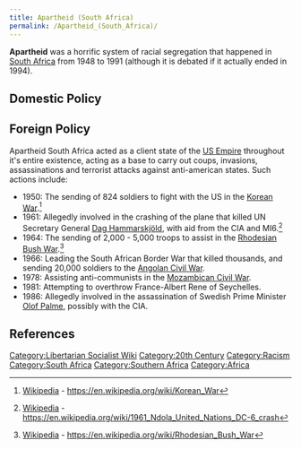 ```yaml
---
title: Apartheid (South Africa)
permalink: /Apartheid_(South_Africa)/
---
```


**Apartheid** was a horrific system of racial segregation that happened
in [South Africa](South_Africa.md "wikilink") from 1948 to 1991 (although
it is debated if it actually ended in 1994).

## Domestic Policy

## Foreign Policy

Apartheid South Africa acted as a client state of the [US
Empire](Timeline_of_US_Imperialism.md "wikilink") throughout it's entire
existence, acting as a base to carry out coups, invasions,
assassinations and terrorist attacks against anti-american states. Such
actions include:

- 1950: The sending of 824 soldiers to fight with the US in the [Korean
  War](Korean_War.md "wikilink").[^1]
- 1961: Allegedly involved in the crashing of the plane that killed UN
  Secretary General [Dag Hammarskjöld](Dag_Hammarskjöld.md "wikilink"),
  with aid from the CIA and MI6.[^2]
- 1964: The sending of 2,000 - 5,000 troops to assist in the [Rhodesian
  Bush War](Rhodesian_Bush_War.md "wikilink").[^3]
- 1966: Leading the South African Border War that killed thousands, and
  sending 20,000 soldiers to the [Angolan Civil
  War](Angolan_Civil_War.md "wikilink").
- 1978: Assisting anti-communists in the [Mozambican Civil
  War](Mozambican_Civil_War.md "wikilink").
- 1981: Attempting to overthrow France-Albert Rene of Seychelles.
- 1986: Allegedly involved in the assassination of Swedish Prime
  Minister [Olof Palme](Olof_Palme.md "wikilink"), possibly with the CIA.

## References

<references />

[Category:Libertarian Socialist
Wiki](Category:Libertarian_Socialist_Wiki.md "wikilink") [Category:20th
Century](Category:20th_Century.md "wikilink")
[Category:Racism](Category:Racism.md "wikilink") [Category:South
Africa](Category:South_Africa.md "wikilink") [Category:Southern
Africa](Category:Southern_Africa.md "wikilink")
[Category:Africa](Category:Africa.md "wikilink")

[^1]: [Wikipedia](Wikipedia.md "wikilink") -
    <https://en.wikipedia.org/wiki/Korean_War>

[^2]: [Wikipedia](Wikipedia.md "wikilink") -
    <https://en.wikipedia.org/wiki/1961_Ndola_United_Nations_DC-6_crash>

[^3]: [Wikipedia](Wikipedia.md "wikilink") -
    <https://en.wikipedia.org/wiki/Rhodesian_Bush_War>